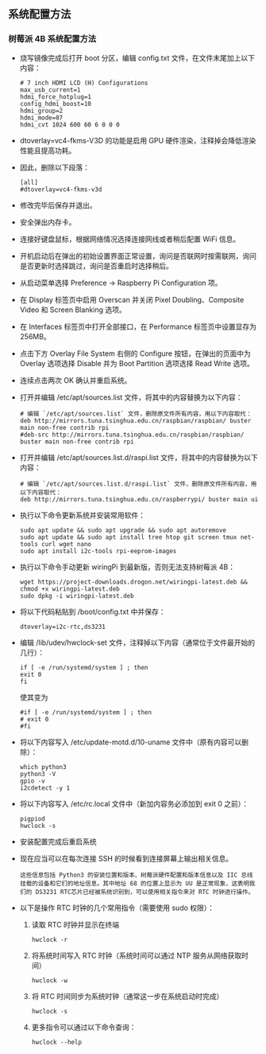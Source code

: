 ## 系统配置方法

### 树莓派 4B 系统配置方法

- 烧写镜像完成后打开 boot 分区，编辑 config.txt 文件，在文件末尾加上以下内容：

    ```
    # 7 inch HDMI LCD (H) Configurations
    max_usb_current=1
    hdmi_force_hotplug=1 
    config_hdmi_boost=10
    hdmi_group=2 
    hdmi_mode=87 
    hdmi_cvt 1024 600 60 6 0 0 0
    ```

- dtoverlay=vc4-fkms-V3D 的功能是启用 GPU 硬件渲染，注释掉会降低渲染性能且提高功耗。

- 因此，删除以下段落：

    ```
    [all]
    #dtoverlay=vc4-fkms-v3d
    ```

- 修改完毕后保存并退出。

- 安全弹出内存卡。

- 连接好键盘鼠标，根据网络情况选择连接网线或者稍后配置 WiFi 信息。

- 开机启动后在弹出的初始设置界面正常设置，询问是否联网时按需联网，询问是否更新时选择跳过，询问是否重启时选择稍后。

- 从启动菜单选择 Preference -> Raspberry Pi Configuration 项。

- 在 Display 标签页中启用 Overscan 并关闭 Pixel Doubling、Composite Video 和 Screen Blanking 选项。

- 在 Interfaces 标签页中打开全部接口，在 Performance 标签页中设置显存为256MB。

- 点击下方 Overlay File System 右侧的 Configure 按钮，在弹出的页面中为 Overlay 选项选择 Disable 并为 Boot Partition 选项选择 Read Write 选项。

- 连续点击两次 OK 确认并重启系统。

- 打开并编辑 /etc/apt/sources.list 文件，将其中的内容替换为以下内容：

    ```
    # 编辑 `/etc/apt/sources.list` 文件，删除原文件所有内容，用以下内容取代：
    deb http://mirrors.tuna.tsinghua.edu.cn/raspbian/raspbian/ buster main non-free contrib rpi
    #deb-src http://mirrors.tuna.tsinghua.edu.cn/raspbian/raspbian/ buster main non-free contrib rpi
    ```

- 打开并编辑 /etc/apt/sources.list.d/raspi.list 文件，将其中的内容替换为以下内容：

    ```
    # 编辑 `/etc/apt/sources.list.d/raspi.list` 文件，删除原文件所有内容，用以下内容取代：
    deb http://mirrors.tuna.tsinghua.edu.cn/raspberrypi/ buster main ui
    ```

- 执行以下命令更新系统并安装常用软件：

    ```
    sudo apt update && sudo apt upgrade && sudo apt autoremove
    sudo apt update && sudo apt install tree htop git screen tmux net-tools curl wget nano
    sudo apt install i2c-tools rpi-eeprom-images
    ```

- 执行以下命令手动更新 wiringPi 到最新版，否则无法支持树莓派 4B：

    ```
    wget https://project-downloads.drogon.net/wiringpi-latest.deb && chmod +x wiringpi-latest.deb
    sudo dpkg -i wiringpi-latest.deb
    ```

- 将以下代码粘贴到 /boot/config.txt 中并保存：

    ```
    dtoverlay=i2c-rtc,ds3231
    ```

- 编辑 /lib/udev/hwclock-set 文件，注释掉以下内容（通常位于文件最开始的几行）：

    ```
    if [ -e /run/systemd/system ] ; then
    exit 0
    fi
    ```

    使其变为

    ```
    #if [ -e /run/systemd/system ] ; then
    # exit 0
    #fi
    ```

- 将以下内容写入 /etc/update-motd.d/10-uname 文件中（原有内容可以删除）：

    ```
    which python3
    python3 -V
    gpio -v
    i2cdetect -y 1
    ```

- 将以下内容写入 /etc/rc.local 文件中（新加内容务必添加到 exit 0 之前）：

    ```
    pigpiod
    hwclock -s
    ```

- 安装配置完成后重启系统

- 现在应当可以在每次连接 SSH 的时候看到连接屏幕上输出相关信息。
    
    ```
    这些信息包括 Python3 的安装位置和版本、树莓派硬件配置和版本信息以及 IIC 总线挂载的设备和它们的地址信息。其中地址 68 的位置上显示为 UU 是正常现象，这表明我们的 DS3231 RTC芯片已经被系统识别到，可以使用相关指令来对 RTC 时钟进行操作。
    ```

- 以下是操作 RTC 时钟的几个常用指令（需要使用 sudo 权限）：
    
    1. 读取 RTC 时钟并显示在终端

        ```
        hwclock -r
        ```

    2. 将系统时间写入 RTC 时钟（系统时间可以通过 NTP 服务从网络获取时间）

        ```
        hwclock -w
        ```

    3. 将 RTC 时间同步为系统时钟（通常这一步在系统启动时完成）

        ```
        hwclock -s
        ```

    4. 更多指令可以通过以下命令查询：
    
        ```
        hwclock --help
        ```
